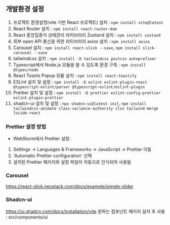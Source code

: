 ## 개발환경 설정
1. 프로젝트 환경설정(vite 기반 React 프로젝트) 설치 : `npm install vite@latest` <br />
2. React Router 설치 : `npm install react-router-dom` <br/>
3. React 중앙집중식 상태관리 라이브러리 Zustand 설치 : `npm install zustand` <br/>
4. 외부 open API 통신을 위한 라이브러리 axios 설치 : `npm install axios` <br/>
5. Carousel 설치 : `npm install react-slick --save`, `npm install slick-carousel --save`<br/>
6. tailwindcss 설치 : `npm install -D tailwindcss postcss autoprefixer` <br/>
7. Typescript에서 Node.js 모듈을 쓸 수 있도록 환경 구축 : `npm install @types/node` <br/>
8. React Toasts Popup 모듈 설치 : `npm install react-toastify ` <br/>
9. ESLint 설치 및 설정 : `npm install -D eslint eslint-plugin-react @typescript-eslint/parser @typescript-eslint/eslint-plugin` <br/>
10. Prettier 설치 및 설정 : `npm install -D prettier eslint-config-prettier eslint-plugin-prettier` <br/>
11. shadcn-ui 설치 및 설정 : `npx shadcn-ui@latest init`, `npm install tailwindcss-animate class-variance-authority clsx tailwind-merge lucide-react`


### Prettier 설정 방법
- WebStorm에서 Prettier 설정:
1. Settings → Languages & Frameworks → JavaScript → Prettier 이동
2. 'Automatic Prettier configuration' 선택
3. 설치된 Prettier 패키지와 설정 파일이 자동으로 인식되어 사용됨

### Carousel 
https://react-slick.neostack.com/docs/example/simple-slider 

### Shadcn-ui
https://ui.shadcn.com/docs/installation/vite
원하는 컴포넌트 패키지 설치 후 사용 : src/components/ui